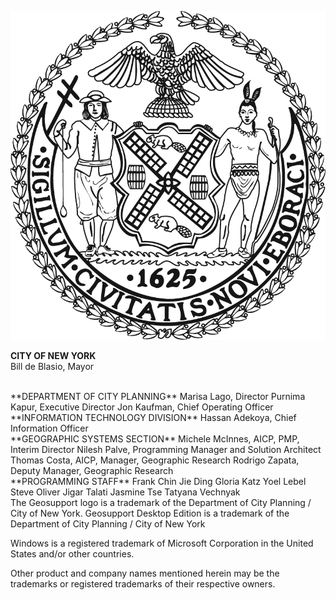 
![NYCSeal >](img/nyc_seal.png "NYC Logo")

**CITY OF NEW YORK**  
Bill de Blasio, Mayor  

  <br>
**DEPARTMENT OF CITY PLANNING**  
Marisa Lago, Director  
Purnima Kapur, Executive Director  
Jon Kaufman, Chief Operating Officer  

  <br>
**INFORMATION TECHNOLOGY DIVISION**  
Hassan Adekoya, Chief Information Officer   

  <br>
**GEOGRAPHIC SYSTEMS SECTION**  
Michele McInnes, AICP, PMP, Interim Director  
Nilesh Palve, Programming Manager and Solution Architect  
Thomas Costa, AICP, Manager, Geographic Research  
Rodrigo Zapata, Deputy Manager, Geographic Research  

  <br>
**PROGRAMMING STAFF**  
Frank Chin  
Jie Ding  
Gloria Katz  
Yoel Lebel  
Steve Oliver  
Jigar Talati  
Jasmine Tse  
Tatyana Vechnyak

  <br>
The Geosupport logo is a trademark of the Department of City Planning / City of New York.  
Geosupport Desktop Edition is a trademark of the Department of City Planning / City of New York

Windows is a registered trademark of Microsoft Corporation in the United States and/or other countries.

Other product and company names mentioned herein may be the trademarks or registered trademarks of their respective owners.
